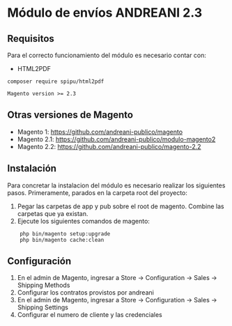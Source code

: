 # Módulo de envíos ANDREANI 2.3

## Requisitos

Para el correcto funcionamiento del módulo es necesario contar con:

- HTML2PDF

```
composer require spipu/html2pdf
```

```
Magento version >= 2.3 
```

## Otras versiones de Magento

  - Magento 1:  https://github.com/andreani-publico/magento
  - Magento 2.1:  https://github.com/andreani-publico/modulo-magento2
  - Magento 2.2:  https://github.com/andreani-publico/magento-2.2
  
  
  
## Instalación

Para concretar la instalacion del módulo es necesario realizar los siguientes pasos. Primeramente, parados en la carpeta root del proyecto:

1. Pegar las carpetas de app y pub sobre el root de magento. Combine las carpetas que ya existan.
2. Ejecute los siguientes comandos de magento:
```
	php bin/magento setup:upgrade
	php bin/magento cache:clean
```




## Configuración

1. En el admin de Magento, ingresar a Store -> Configuration -> Sales -> Shipping Methods
2. Configurar los contratos provistos por andreani 
3. En el admin de Magento, ingresar a Store -> Configuration -> Sales -> Shipping Settings
4. Configurar el numero de cliente y las credenciales
